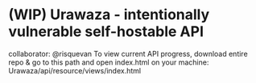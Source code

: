 # (WIP) Urawaza - intentionally vulnerable self-hostable API 
collaborator: @risquevan 
To view current API progress, download entire repo & go to this path and open index.html on your machine:
Urawaza/api/resource/views/index.html

